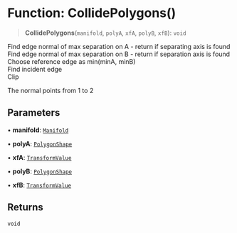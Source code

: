 # Function: CollidePolygons()

> **CollidePolygons**(`manifold`, `polyA`, `xfA`, `polyB`, `xfB`): `void`

Find edge normal of max separation on A - return if separating axis is found  
Find edge normal of max separation on B - return if separation axis is found  
Choose reference edge as min(minA, minB)  
Find incident edge  
Clip

The normal points from 1 to 2

## Parameters

• **manifold**: [`Manifold`](/api/classes/Manifold)

• **polyA**: [`PolygonShape`](/api/classes/PolygonShape)

• **xfA**: [`TransformValue`](/api/type-aliases/TransformValue)

• **polyB**: [`PolygonShape`](/api/classes/PolygonShape)

• **xfB**: [`TransformValue`](/api/type-aliases/TransformValue)

## Returns

`void`
